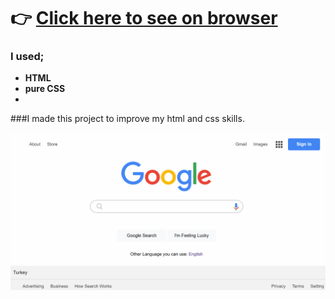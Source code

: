 # :point_right: [Click here to see on browser](ironstone-a.github.io/google-land/)

### I used;
  - <b>HTML</b>
  - <b>pure CSS</b>
  -





###I made this project to improve my html and css skills.

![gif](https://github.com/IRONSTONE-A/GOOGLE-LAND/blob/master/google%20land%20project.gif)
